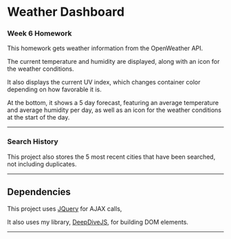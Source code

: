# Weather Dashboard
### Week 6 Homework

This homework gets weather information from the OpenWeather API.

The current temperature and humidity are displayed, along with an icon for the weather conditions.

It also displays the current UV index, which changes container color depending on how favorable it is.

At the bottom, it shows a 5 day forecast, featuring an average temperature and average humidity per day, as well as an icon for the weather conditions at the start of the day.
-   -   -   -   

### Search History

This project also stores the 5 most recent cities that have been searched, not including duplicates.
-   -   -   -

## Dependencies

This project uses [JQuery](https://api.jquery.com/) for AJAX calls,

It also uses my library, [DeepDiveJS](https://github.com/kdeguzm3/DeepDiveJS/blob/master/README.md), for building DOM elements.

-   -   -   -   


